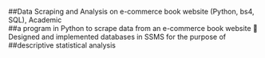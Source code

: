 ##Data Scraping and Analysis on e-commerce book website (Python, bs4, SQL), Academic                         
##a program in Python to scrape data from an e-commerce book website   Designed and implemented databases in SSMS for the purpose of ##descriptive statistical analysis  
